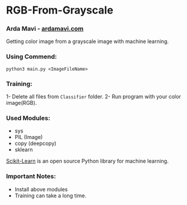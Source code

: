 # RGB-From-Grayscale
### Arda Mavi - [ardamavi.com](http://www.ardamavi.com/)

Getting color image from a grayscale image with machine learning.

### Using Commend: <br/>
`python3 main.py <ImageFileName>`

### Training:
1- Delete all files from `Classifier` folder.
2- Run program with your color image(RGB).

### Used Modules:
- sys
- PIL (Image)
- copy (deepcopy)
- sklearn

[Scikit-Learn](http://scikit-learn.org) is an open source Python library for machine learning.

### Important Notes:
- Install above modules
- Training can take a long time.
